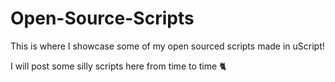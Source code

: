 # Open-Source-Scripts

This is where I showcase some of my open sourced scripts made in uScript!

I will post some silly scripts here from time to time 🐈
